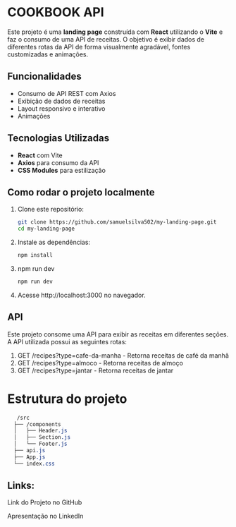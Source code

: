 
# COOKBOOK API

Este projeto é uma **landing page** construída com **React** utilizando o **Vite** e faz o consumo de uma API de receitas. O objetivo é exibir dados de diferentes rotas da API de forma visualmente agradável, fontes customizadas e animações.

## Funcionalidades

- Consumo de API REST com Axios
- Exibição de dados de receitas
- Layout responsivo e interativo
- Animações 

## Tecnologias Utilizadas

- **React** com Vite
- **Axios** para consumo da API
- **CSS Modules** para estilização

## Como rodar o projeto localmente

1. Clone este repositório:

   ```bash
   git clone https://github.com/samuelsilva502/my-landing-page.git
   cd my-landing-page
   
2. Instale as dependências:
   
   ```bash
   npm install
   
3. npm run dev

   ```bash
   npm run dev
   
4. Acesse http://localhost:3000 no navegador.

## API
Este projeto consome uma API para exibir as receitas em diferentes seções. A API utilizada possui as seguintes rotas:

1. GET /recipes?type=cafe-da-manha - Retorna receitas de café da manhã
2. GET /recipes?type=almoco - Retorna receitas de almoço
3. GET /recipes?type=jantar - Retorna receitas de jantar

# Estrutura do projeto

```css
   /src
  ├── /components
  │   ├── Header.js
  │   ├── Section.js
  │   └── Footer.js
  ├── api.js
  ├── App.js
  └── index.css

````
## Links:
Link do Projeto no GitHub

Apresentação no LinkedIn
